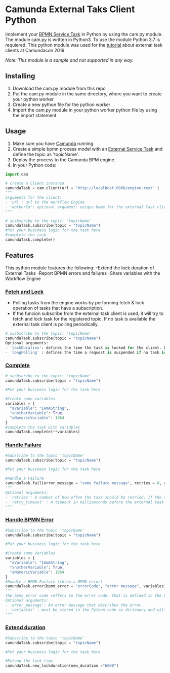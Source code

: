 # Camunda External Taks Client Python
Implement your [BPMN Service Task](https://docs.camunda.org/manual/latest/user-guide/process-engine/external-tasks/) in Python by using the cam.py module. 
The module cam.py is written in Python3. To use the module Python 3.7 is requiered. 
This python module was used for the [tutorial](https://www.youtube.com/watch?v=XNZDEw33udU) about external task clients at Camundacon 2019. 

*Note: This module is a sample and not supported in any way.* 


## Installing
1. Download the cam.py module from this repo
2. Put the cam.py module in the same directory, where you want to create your python worker 
3. Create a new python file for the python worker
3. Import the cam.py module in your python worker python file by using the import statement 

## Usage
1. Make sure you have [Camunda](https://camunda.com/download/) running.
2. Create a simple bpmn process model with an [External Service Task](https://docs.camunda.org/manual/latest/user-guide/ext-client/) and define the topic as 'topicName'.
3. Deploy the process to the Camunda BPM engine.
4. In your Python code:


```python
import cam

# create a Client instance
camundaTask = cam.client(url = "http://localhost:8080/engine-rest" ) 
"""
arguments for the client:
- 'url': url to the Workflow Engine
- 'workerId': optional argument: unique Name for the external Task client. If not set it provides a default value
"""

# susbscribe to the topic: 'topicName'
camundaTask.subscribe(topic = "topicName")
#Put your business logic for the task here
#complete the task
camundaTask.complete()
```

## Features 
This python module features the following: 
-Extend the lock duration of External Tasks
-Report BPMN errors and failures
-Share variables with the Workflow Engine

### [Fetch and Lock](https://docs.camunda.org/manual/latest/reference/rest/external-task/fetch/)
- Polling tasks from the engine works by performing fetch & lock operation of tasks that have a subscription. 
- If the funcion subscribe from the external task client is used, it will try to fetch and lock task for the registered topic. 
If no task is available the external task client is polling periodically.
```python
# susbscribe to the topic: 'topicName'
camundaTask.subscribe(topic = "topicName")
Optional arguments:
- 'lockDuration': defines the time the task is locked for the client. Default value: 1000
- 'longPolling' : defines the time a request is suspended if no task is available. Default value: 5000
```

### [Complete](https://docs.camunda.org/manual/latest/reference/rest/external-task/post-complete/)

```python
# susbscribe to the topic: 'topicName'
camundaTask.subscribe(topic = "topicName")

#Put your business logic for the task here

#Create some variables
variables =	{
  "aVariable": "IAmAString",
  "anotherVariable": True,
  "aNumericVariable": 1964
}
#complete the task with variables
camundaTask.complete(**variables)

```

### [Handle Failure](https://docs.camunda.org/manual/latest/reference/rest/external-task/post-failure/)


```python
#Subscribe to the topic 'topicName'
camundaTask.subscribe(topic = "topicName") 

#Put your business logic for the task here

#Handle a Failure
camundaTask.fail(error_message = "some failure message", retries = 0, retryTimeout = 2000)
"""
Optional arguments:
- 'retries': A number of how often the task should be retried. If the number is 0 an incident is created. Default value: 0
- 'retry_timeout' : A timeout in milliseconds before the external task becomes available again for fetching. Default value: 0
"""
```

### [Handle BPMN Error](https://docs.camunda.org/manual/latest/reference/rest/external-task/post-bpmn-error/)

```python
#Subscribe to the topic 'topicName'
camundaTask.subscribe(topic = "topicName")

#Put your business logic for the task here

#Create some Variables
variables =	{
  "aVariable": "IAmAString",
  "anotherVariable": True,
  "aNumericVariable": 1964
}
#Handle a BPMN Failure (throw a BPMN error)
camundaTask.error(bpmn_error = "errorCode", "error message", variables)
"""
the bpmn_error code reffers to the error code, that is defined in the BPMN diagram 
Optional arguments:
- 'error_message': An error message that describes the error.
- 'variables' : must be stored in the Python code as dictonary and will be passed to Camunda
"""
```

### [Extend duration](https://docs.camunda.org/manual/latest/reference/rest/external-task/post-extend-lock/)
```python
#Subscribe to the topic 'topicName'
camundaTask.subscribe(topic = "topicName")

#Put your business logic for the task here

#Extend the lock time
camundaTask.new_lockduration(new_duration ="6000")
```
